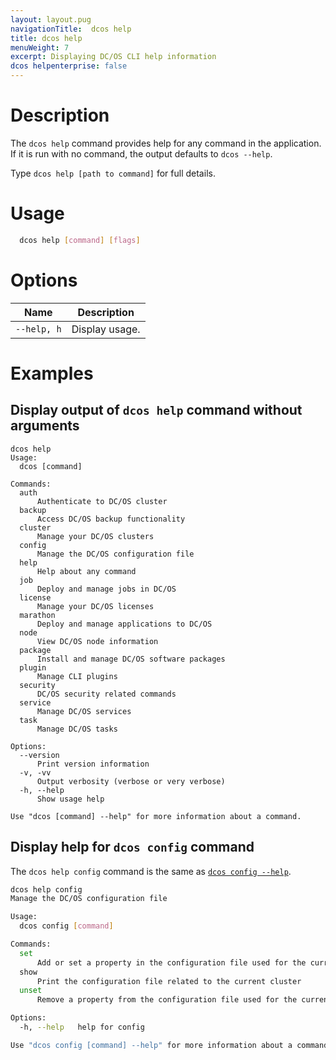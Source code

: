 ```yaml
---
layout: layout.pug
navigationTitle:  dcos help
title: dcos help
menuWeight: 7
excerpt: Displaying DC/OS CLI help information
dcos helpenterprise: false
---
```


# Description
The `dcos help` command provides help for any command in the application. If it is run with no command, the output defaults to `dcos --help`. 

Type `dcos help [path to command]` for full details.

# Usage

```bash
  dcos help [command] [flags]
```
# Options


| Name |  Description |
|---------|-------------|
| `--help, h`   |   Display usage. |



# Examples

## Display output of `dcos help` command without arguments

```
dcos help 
Usage:
  dcos [command]

Commands:
  auth
      Authenticate to DC/OS cluster
  backup
      Access DC/OS backup functionality
  cluster
      Manage your DC/OS clusters
  config
      Manage the DC/OS configuration file
  help
      Help about any command
  job
      Deploy and manage jobs in DC/OS
  license
      Manage your DC/OS licenses
  marathon
      Deploy and manage applications to DC/OS
  node
      View DC/OS node information
  package
      Install and manage DC/OS software packages
  plugin
      Manage CLI plugins
  security
      DC/OS security related commands
  service
      Manage DC/OS services
  task
      Manage DC/OS tasks

Options:
  --version
      Print version information
  -v, -vv
      Output verbosity (verbose or very verbose)
  -h, --help
      Show usage help

Use "dcos [command] --help" for more information about a command.
```

## Display help for `dcos config` command

The `dcos help config` command is the same as [`dcos config --help`](/dcos/1.12/cli/command-reference/dcos-config/).

```bash
dcos help config
Manage the DC/OS configuration file

Usage:
  dcos config [command]

Commands:
  set
      Add or set a property in the configuration file used for the current cluster
  show
      Print the configuration file related to the current cluster
  unset
      Remove a property from the configuration file used for the current cluster

Options:
  -h, --help   help for config

Use "dcos config [command] --help" for more information about a command.
```
